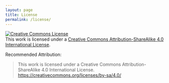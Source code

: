 ```yaml
---
layout: page
title: License
permalink: /license/
---
```


<a rel="license" href="http://creativecommons.org/licenses/by-sa/4.0/"><img alt="Creative Commons License" style="border-width:0" src="https://i.creativecommons.org/l/by-sa/4.0/88x31.png" /></a><br />This work is licensed under a <a rel="license" href="http://creativecommons.org/licenses/by-sa/4.0/">Creative Commons Attribution-ShareAlike 4.0 International License</a>.

Recommended Attribution:

> This work is licensed under a Creative Commons Attribution-ShareAlike 4.0 International License.
> https://creativecommons.org/licenses/by-sa/4.0/


